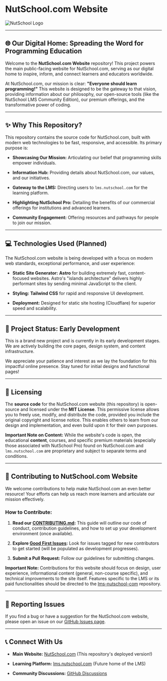 # NutSchool.com Website

![NutSchool Logo](https://raw.githubusercontent.com/mayknxyz/nsc-t101-nutschool-com-archived/main/public/images/logo-nutschool.png?token=GHSAT0AAAAAADGNKDDO6TTYN6S4QG5QKGQ62DAOXHA)

---

## 🌐 Our Digital Home: Spreading the Word for Programming Education

Welcome to the **NutSchool.com Website** repository! This project powers the main public-facing website for NutSchool.com, serving as our digital home to inspire, inform, and connect learners and educators worldwide.

At NutSchool.com, our mission is clear: **"Everyone should learn programming!"** This website is designed to be the gateway to that vision, providing information about our philosophy, our open-source tools (like the NutSchool LMS Community Edition), our premium offerings, and the transformative power of coding.

---

## ✨ Why This Repository?

This repository contains the source code for NutSchool.com, built with modern web technologies to be fast, responsive, and accessible. Its primary purpose is:

- **Showcasing Our Mission:** Articulating our belief that programming skills empower individuals.
    
- **Information Hub:** Providing details about NutSchool.com, our values, and our initiatives.
    
- **Gateway to the LMS:** Directing users to `lms.nutschool.com` for the learning platform.
    
- **Highlighting NutSchool Pro:** Detailing the benefits of our commercial offerings for institutions and advanced learners.
    
- **Community Engagement:** Offering resources and pathways for people to join our mission.
    

---

## 💻 Technologies Used (Planned)

The NutSchool.com website is being developed with a focus on modern web standards, exceptional performance, and user experience:

- **Static Site Generator:** **Astro** for building extremely fast, content-focused websites. Astro's "islands architecture" delivers highly performant sites by sending minimal JavaScript to the client.
    
- **Styling:** **Tailwind CSS** for rapid and responsive UI development.
    
- **Deployment:** Designed for static site hosting (Cloudflare) for superior speed and scalability.
    

---

## 🚧 Project Status: Early Development

This is a brand new project and is currently in its early development stages. We are actively building the core pages, design system, and content infrastructure.

We appreciate your patience and interest as we lay the foundation for this impactful online presence. Stay tuned for initial designs and functional pages!

---

## 📜 Licensing

The **source code** for the NutSchool.com website (this repository) is open-source and licensed under the **MIT License**. This permissive license allows you to freely use, modify, and distribute the code, provided you include the original copyright and license notice. This enables others to learn from our design and implementation, and even build upon it for their own purposes.

**Important Note on Content:** While the website's code is open, the educational **content**, courses, and specific premium materials (especially those associated with NutSchool Pro) found on NutSchool.com and `lms.nutschool.com` are proprietary and subject to separate terms and conditions.

---

## 🤝 Contributing to NutSchool.com Website

We welcome contributions to help make NutSchool.com an even better resource! Your efforts can help us reach more learners and articulate our mission effectively.

### How to Contribute:

1. **Read our [CONTRIBUTING.md](https://www.google.com/search?q=CONTRIBUTING.md):** This guide will outline our code of conduct, contribution guidelines, and how to set up your development environment (once available).
    
2. **Explore [Good First Issues](https://github.com/mayknxyz/nutschool-website/labels/good%2520first%2520issue):** Look for issues tagged for new contributors to get started (will be populated as development progresses).
    
3. **Submit a Pull Request:** Follow our guidelines for submitting changes.
    

**Important Note:** Contributions for this website should focus on design, user experience, informational content (general, non-course specific), and technical improvements to the site itself. Features specific to the LMS or its paid functionalities should be directed to the [lms-nutschool-com](https://github.com/mayknxyz/lms-nutschool-com) repository.

---

## 🐞 Reporting Issues

If you find a bug or have a suggestion for the NutSchool.com website, please open an issue on our [GitHub Issues page](https://github.com/mayknxyz/nutschool-com/issues?q=sort%3Aupdated-desc+is%3Aissue+is%3Aopen).

---

## 📞 Connect With Us

- **Main Website:** [NutSchool.com](https://nutschool.com) (This repository's deployed version!)
    
- **Learning Platform:** [lms.nutschool.com](https://lms.nutschool.com) (Future home of the LMS)
    
- **Community Discussions:** [GitHub Discussions](https://github.com/mayknxyz/nutschool-com/discussions)
